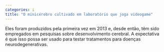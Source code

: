 ```yaml
---
categories: i
title: "O minicérebro cultivado em laboratório que joga videogame"
---
```

Eles foram produzidos pela primeira vez em 2013 e, desde então, têm sido empregados em pesquisas sobre desenvolvimento cerebral. A expectativa é que isso possa ser usado para testar tratamentos para doenças neurodegenerativas.